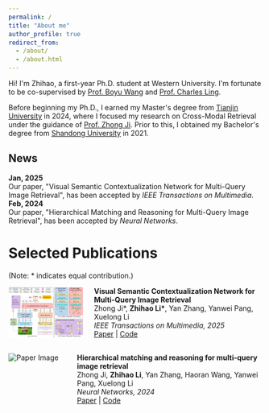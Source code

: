 ```yaml
---
permalink: /
title: "About me" 
author_profile: true
redirect_from: 
  - /about/
  - /about.html
---
```


Hi! I'm Zhihao, a first-year Ph.D. student at Western University. I'm fortunate to be co-supervised by [Prof. Boyu Wang](https://sites.google.com/site/borriewang/home) and [Prof. Charles Ling](https://www.csd.uwo.ca/~xling/). 

Before beginning my Ph.D., I earned my Master's degree from [Tianjin University](https://en.tju.edu.cn/) in 2024, where I focused my research on Cross-Modal Retrieval under the guidance of [Prof. Zhong Ji](https://faculty.tju.edu.cn/zhongJi/en/index.htm). Prior to this, I obtained my Bachelor's degree from [Shandong University](https://www.en.sdu.edu.cn) in 2021. 

<!-- # News

<strong>Jan, 2025</strong>  Our paper, "Visual Semantic Contextualization Network for Multi-Query Image Retrieval", has been accepted by <em>IEEE Transactions on Multimedia</em>. 

<strong>Feb, 2024</strong>  Our paper, "Hierarchical Matching and Reasoning for Multi-Query Image Retrieval", has been accepted by <em>Neural Networks</em>.  -->

<h2>News</h2>

<div class="news-container">

  <div class="news-item">
    <div class="news-date">
      <strong>Jan, 2025</strong>
    </div>
    <div class="news-description">
      Our paper, "Visual Semantic Contextualization Network for Multi-Query Image Retrieval", has been accepted by <em>IEEE Transactions on Multimedia</em>.
    </div>
  </div>

  <div class="news-item">
    <div class="news-date">
      <strong>Feb, 2024</strong>
    </div>
    <div class="news-description">
      Our paper, "Hierarchical Matching and Reasoning for Multi-Query Image Retrieval", has been accepted by <em>Neural Networks</em>.
    </div>
  </div>

</div>

# Selected Publications
(Note: * indicates equal contribution.)

<div style="display: flex; align-items: flex-start; margin-bottom: 30px;">
    <img src="../images/paper_VSCN.png" alt="Paper Image" style="width: 150px; margin-right: 20px;">
    <div>
        <strong>Visual Semantic Contextualization Network for Multi-Query Image Retrieval</strong><br>
        Zhong Ji*, <strong>Zhihao Li*</strong>, Yan Zhang, Yanwei Pang, Xuelong Li<br>
        <em>IEEE Transactions on Multimedia, 2025</em><br>
        <a href="https://ieeexplore.ieee.org/abstract/document/11086420">Paper</a> | <a href="https://github.com/zhli-cs/VSCN">Code</a>
    </div>
</div>

<div style="display: flex; align-items: flex-start;">
    <img src="../images/paper_HMRN.png" alt="Paper Image" style="width: 150px; margin-right: 20px;">
    <div>
        <strong>Hierarchical matching and reasoning for multi-query image retrieval</strong><br>
        Zhong Ji, <strong>Zhihao Li</strong>, Yan Zhang, Haoran Wang, Yanwei Pang, Xuelong Li<br>
        <em>Neural Networks, 2024</em><br>
        <a href="https://www.sciencedirect.com/science/article/abs/pii/S0893608024001242">Paper</a> | <a href="https://github.com/zhli-cs/HMRN">Code</a>
    </div>
</div>



